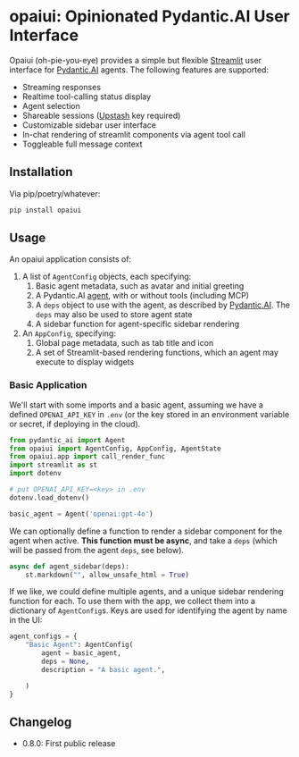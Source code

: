 # opaiui: Opinionated Pydantic.AI User Interface

Opaiui (oh-pie-you-eye) provides a simple but flexible [Streamlit](https://streamlit.io) user interface 
for [Pydantic.AI](https://ai.pydantic.dev/) agents. The following features are supported:

- Streaming responses
- Realtime tool-calling status display
- Agent selection
- Shareable sessions ([Upstash](https://upstash.com/) key required)
- Customizable sidebar user interface
- In-chat rendering of streamlit components via agent tool call
- Toggleable full message context

## Installation

Via pip/poetry/whatever:

```bash
pip install opaiui
```

## Usage

An opaiui application consists of:

1. A list of `AgentConfig` objects, each specifying:
   1. Basic agent metadata, such as avatar and initial greeting
   1. A Pydantic.AI [agent](https://ai.pydantic.dev/agents/), with or without tools (including MCP)
   1. A `deps` object to use with the agent, as described by [Pydantic.AI](https://ai.pydantic.dev/dependencies/). The `deps`
   may also be used to store agent state
   1. A sidebar function for agent-specific sidebar rendering
1. An `AppConfig`, specifying:
   1. Global page metadata, such as tab title and icon
   1. A set of Streamlit-based rendering functions, which an agent may execute to display widgets

### Basic Application

We'll start with some imports and a basic agent, assuming we have a defined `OPENAI_API_KEY` in `.env` (or the key
stored in an environment variable or secret, if deploying in the cloud).

```python
from pydantic_ai import Agent
from opaiui import AgentConfig, AppConfig, AgentState
from opaiui.app import call_render_func
import streamlit as st
import dotenv

# put OPENAI_API_KEY=<key> in .env
dotenv.load_dotenv()

basic_agent = Agent('openai:gpt-4o')
```

We can optionally define a function to render a sidebar component for the agent when active. **This function must be async**, and take a `deps` (which will be passed from the agent `deps`, see below).

```python
async def agent_sidebar(deps):
    st.markdown("", allow_unsafe_html = True)
```

If we like, we could define multiple agents, and a unique sidebar rendering function for each. To use them with the app,
we collect them into a dictionary of `AgentConfig`s. Keys are used for identifying the agent by name in the UI:

```python
agent_configs = {
    "Basic Agent": AgentConfig(
        agent = basic_agent,
        deps = None,
        description = "A basic agent.",

    )
}
```


## Changelog

- 0.8.0: First public release
